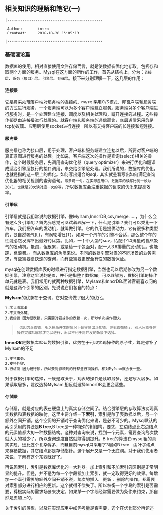 ## 相关知识的理解和笔记(一)

    |--------------------------------------------

     Author:       intro                        
     CreateAt:     2018-10-20 15:05:13         
  
    |--------------------------------------------

### 基础理论篇
数据库的使用，相对直接使用文件存储而言，就是使数据有优化地存取。包括存和取两个方面的服务。Mysql在这方面的所作的工作，首先从结构上，分为：`连接层`、`服务（接口）层`、`引擎层`、`存储层`。接下来分别理解一下，这几层的作用：

#### 连接层
它是用来处理客户端对服务端的连接的。mysql采用C/S模式，即客户端和服务端的方式进行服务，一个服务端可以为多个客户端建立服务。服务端对多个客户端进行服务时，是一个处理建立连接，调度以及相关处理和，断开连接的过程。这些操作都是由连接层进行处理的。就客户端和服务端的通信而言，底层通信采用的是tcp协议簇。应用层使用socket进行连接，所以有支持客户端的长连接和短连接。

#### 服务层
服务层也称为接口层，用于处理，客户端和服务端建立连接以后，所要对客户端的真正意图进行服务的处理。比如说，客户端这次的操作是查询(select)相关的操作，这个时候服务层，先调用查询优化器（query optimizer）来进行优化和翻译成适合引擎层执行的接口调用，来交给引擎层处理。我们所说的，数据库的优化，也就是指的这一层上的优化。如何写出适合的sql，其实就是看写出如何满足查询优化器的相关规则的查询语句。`再多说一句，在实际应用中，数据库的读写比例一般为20/1，也就是20次读对应一次的写`，所以数据库会注重数据的读取的优化来提高效率。

#### 引擎层
引擎层就是我们常说的数据引擎，像MyIsam,InnorDB,csv,merge……，为什么会有这么多引擎呢？首先我感觉可以试着理解一下，什么是引擎？我们可以类比一下汽车，我们把汽车的发动机，就叫做引擎。它的作用是提供动力，它有很多种类型的，是自然吸气(L)，有涡轮增压(T)。如果一个汽车的引擎不合适，那么整个车的性能必然发挥不出最好的优势。比如，一个中大型的suv，给配个1.0排量的自然吸气的发动机。能跑，但很累，或是给一个包面对，配一人3.6排量的发动机。。也能跑，但浪费。。而从数据库的角度来说。不同的数据引擎对应的不同场景的业务需求，有些需要更快速的查询，而有些需要更安全有性的数据保证。

mysql在创建数据库表的时候进行指定数据引擎，当然也可以后期修改为另一个数据引擎，注意这里说的是`表`，并不是指整个数据库。可以理解为，数据引擎的操作单元就是表。我们常用的就两种数据引擎，MyIsam和InnorDB.面试官最喜欢问的就是这两个引擎的区别。先说说它们各自的特点：
 
 **MyIsam**的优势在于查询，它对查询做了很大的优化。
 
    1.不支持事务、
    2.不支持外键、
    3.表级锁 因为是表锁，只需要对要操作的表锁一次，所以单次操作很快。
>      也因为是表锁，所以在高并发的情况下会容易出现死锁，你把表都锁了，别人只能等你操作完成后解锁才可以进行，所以不利于高并发的场景下选择。
 
**InnorDB**是数据库默认的数据引擎，优势在于可以实现操作的原子性，算是弥补了MyIsam的不足
 
    1.支持事务、
    2.支持外键、
    3.行级锁 因为是行锁，所以要对影响到的行都进行锁操作，相对MyIsam就会慢一些。
对于数据引擎的选择，一般是取决于，对表的操作是读取居多，还是写入居多。如果读取居多，建议选择MyIsam,相反就选择InnorDB会更合适些。

#### 存储层
存储层，就是对应的表在硬盘上的真实存储空间了。结合引擎层的存取算法实现真实数据和表数据的映射。这里主要介绍一下**索引**，索引是除了表数据以后，另一个额外空间开销。这个空间的开销对于查询优化来说，是必不可少的。Mysql默认的索引采用的算法是**B tree**,B tree是一种特殊的树结构，要求，左边结点比右边结点的元素值都大的一种数据结构。这种对查询来说，找到一个元素，需要查询的次数就大大的减少了，所以查询速度自然就能得到提升。B tree的算法在mysql里的真实实现，远比这个复杂得多，而且目前mysql只采用了3层的B tree，由叶子结点来存储数据，其它结点都是存储指针。这个展开又是一个无底洞。对于我们使用者来说，了解有这个东西就好了。

再说回索引，索引是数据库优化的一大利器。加上索引和不加索引的区别是非常明显的提升。但是，并不是为每一个字段都加上索引，就一定取得更好的效果。每增加一个索引需要的额外空间开销不说，每次的插入、更新 、删除的操作，都需要对索引部分进行相应的更新。这个就得不偿失了。所以权衡一个字段的索引是否需要，得根实际的需求场景来决定。如果某一个字段经常需要做为条件来约束，那自然是要加上的。

关于索引的类型，以及在实现应用中如何考量是否需要，这个在优化部分再详述


